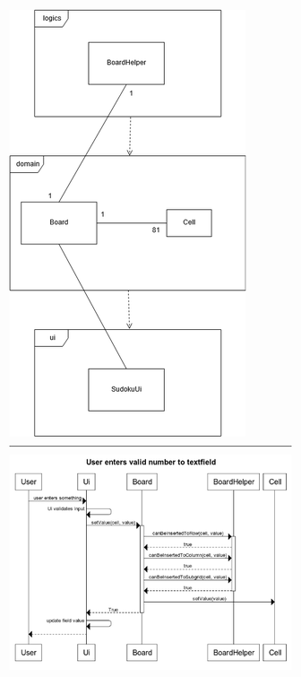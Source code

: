 ![arkkitehtuuri](https://github.com/hoffrenm/ot-harjoitustyo/blob/master/dokumentointi/kaavio.png)

---
![sekvenssi1](https://github.com/hoffrenm/ot-harjoitustyo/blob/master/dokumentointi/sequence1.png)
